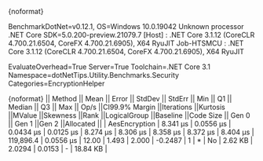 {noformat}

BenchmarkDotNet=v0.12.1, OS=Windows 10.0.19042
Unknown processor
.NET Core SDK=5.0.200-preview.21079.7
  [Host]     : .NET Core 3.1.12 (CoreCLR 4.700.21.6504, CoreFX 4.700.21.6905), X64 RyuJIT
  Job-HTSMCU : .NET Core 3.1.12 (CoreCLR 4.700.21.6504, CoreFX 4.700.21.6905), X64 RyuJIT

EvaluateOverhead=True  Server=True  Toolchain=.NET Core 3.1  
Namespace=dotNetTips.Utility.Benchmarks.Security  Categories=EncryptionHelper  

{noformat}
||       Method ||    Mean ||    Error ||   StdDev ||   StdErr ||     Min ||      Q1 ||  Median ||      Q3 ||     Max ||     Op/s ||CI99.9% Margin ||Iterations ||Kurtosis ||MValue ||Skewness ||Rank ||LogicalGroup ||Baseline ||Code Size || Gen 0 || Gen 1 ||Gen 2 ||Allocated ||
| AesEncryption | 8.341 μs | 0.0556 μs | 0.0434 μs | 0.0125 μs | 8.274 μs | 8.306 μs | 8.358 μs | 8.372 μs | 8.404 μs | 119,896.4 |      0.0556 μs |      12.00 |    1.493 |  2.000 |  -0.2487 |    1 |            * |       No |   2.62 KB | 2.0294 | 0.0153 |     - |  18.84 KB |
